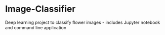 # Image-Classifier
Deep learning project to classify flower images - includes Jupyter notebook and command line application
